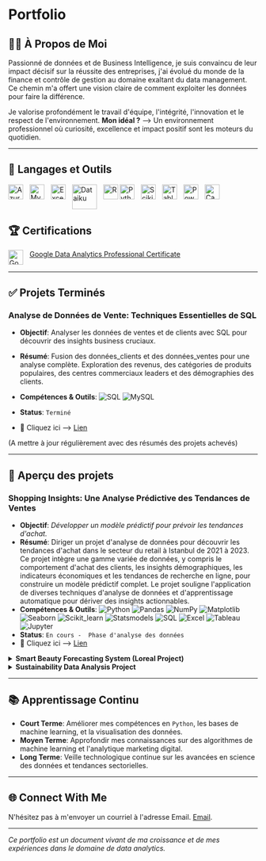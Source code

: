 # Portfolio

## 🙋‍♂️  À Propos de Moi

Passionné de données et de Business Intelligence, je suis convaincu de leur impact décisif sur la réussite des entreprises, j'ai évolué du monde de la finance et contrôle de gestion au domaine exaltant du data management. Ce chemin m'a offert une vision claire de comment exploiter les données pour faire la différence.

Je valorise profondément le travail d'équipe, l'intégrité, l'innovation et le respect de l'environnement. **Mon idéal ?** --> Un environnement professionnel où curiosité, excellence et impact positif sont les moteurs du quotidien.


---

## 🧰 Langages et Outils

<img align="left" alt="Azuresql" width="30px" style="padding-right:10px;" src="https://cdn.jsdelivr.net/gh/devicons/devicon@latest/icons/azuresqldatabase/azuresqldatabase-original.svg" />
<img align="left" alt="MySQL" width="30px" style="padding-right:10px;" src="https://cdn.jsdelivr.net/gh/devicons/devicon@latest/icons/mysql/mysql-original-wordmark.svg" />
<img align="left" alt="Excel" width="30px" style="padding-right:10px;" src="https://upload.wikimedia.org/wikipedia/commons/thumb/3/34/Microsoft_Office_Excel_%282019–present%29.svg/1101px-Microsoft_Office_Excel_%282019–present%29.svg.png" />
<img align="left" alt="Dataiku" width="50px" style="padding-right:10px;" src="https://seeklogo.com/images/D/dataiku-logo-53072C7B12-seeklogo.com.png" />
<img align="left" alt="R" width="30px" src="https://cdn.jsdelivr.net/gh/devicons/devicon@latest/icons/r/r-original.svg" />
<img align="left" alt="Python" width="30px" style="padding-right:10px;" src="https://cdn.jsdelivr.net/gh/devicons/devicon/icons/python/python-plain.svg" />
<img align="left" alt="Scikitlearn" width="30px" style="padding-right:10px;" src="https://cdn.jsdelivr.net/gh/devicons/devicon@latest/icons/scikitlearn/scikitlearn-original.svg" />
<img align="left" alt="Tableau Software" width="30px" style="padding-right:10px;" src="https://cdn.worldvectorlogo.com/logos/tableau-software.svg" />
<img align="left" alt="PowerBI" width="30px" style="padding-right:10px;" src="https://upload.wikimedia.org/wikipedia/commons/thumb/c/cf/New_Power_BI_Logo.svg/2048px-New_Power_BI_Logo.svg.png" />
<img align="left" alt="Canva" width="30px" src="https://cdn.jsdelivr.net/gh/devicons/devicon@latest/icons/canva/canva-original.svg" />

<br style="clear: both;"/>

## 🏆 Certifications

<a href="https://www.coursera.org/account/accomplishments/specialization/VRW4YM7XNADM">
    <img align="left" alt="Google Data Analytics Certificate" width="30px" style="padding-right:10px;" src="https://upload.wikimedia.org/wikipedia/commons/thumb/c/c1/Google_%22G%22_logo.svg/2048px-Google_%22G%22_logo.svg.png" />
    Google Data Analytics Professional Certificate
</a>

<br style="clear: both;"/>


---

## ✅ Projets Terminés

###  **Analyse de Données de Vente: Techniques Essentielles de SQL**

- **Objectif**: Analyser les données de ventes et de clients avec SQL pour découvrir des insights business cruciaux.
- **Résumé**: Fusion des données_clients et des données_ventes pour une analyse complète. Exploration des revenus, des catégories de produits populaires, des centres commerciaux leaders et des démographies des clients.
- **Compétences & Outils**: ![SQL](https://img.shields.io/badge/SQL-003B57?style=flat-square&logo=sqlite&logoColor=white) ![MySQL](https://img.shields.io/badge/MySQL-4479A1?style=flat-square&logo=mysql&logoColor=white)

- **Status**: `Terminé`
- 🔗 Cliquez ici --> [Lien](https://github.com/Hamzaboulhdir/Retail-Insights-with-SQL/blob/main/README.md)

(A mettre à jour régulièrement avec des résumés des projets achevés)

---

## 🔄 Aperçu des projets

### **Shopping Insights: Une Analyse Prédictive des Tendances de Ventes**

- **Objectif**: *Développer un modèle prédictif pour prévoir les tendances d'achat.*
- **Résumé**: Diriger un projet d'analyse de données pour découvrir les tendances d'achat dans le secteur du retail à Istanbul de 2021 à 2023. Ce projet intègre une gamme variée de données, y compris le comportement d'achat des clients, les insights démographiques, les indicateurs économiques et les tendances de recherche en ligne, pour construire un modèle prédictif complet. Le projet souligne l'application de diverses techniques d'analyse de données et d'apprentissage automatique pour dériver des insights actionnables.
- **Compétences & Outils**: ![Python](https://img.shields.io/badge/-Python-3776AB?style=flat-square&logo=Python&logoColor=white) ![Pandas](https://img.shields.io/badge/Pandas-150458?style=flat-square&logo=pandas&logoColor=white) ![NumPy](https://img.shields.io/badge/NumPy-013243?style=flat-square&logo=numpy&logoColor=white) ![Matplotlib](https://img.shields.io/badge/Matplotlib-11557c?style=flat-square&logo=matplotlib&logoColor=white) ![Seaborn](https://img.shields.io/badge/Seaborn-78909C?style=flat-square&logo=seaborn&logoColor=white) ![Scikit_learn](https://img.shields.io/badge/scikit_learn-F7931E?style=flat-square&logo=scikitlearn&logoColor=white) ![Statsmodels](https://img.shields.io/badge/Statsmodels-757575?style=flat-square&logo=statsmodels&logoColor=white) ![SQL](https://img.shields.io/badge/-SQL-4479A1?style=flat-square&logo=MySQL&logoColor=white) ![Excel](https://img.shields.io/badge/-Excel-217346?style=flat-square&logo=MicrosoftExcel&logoColor=white) ![Tableau](https://img.shields.io/badge/-Tableau-E97627?style=flat-square&logo=Tableau&logoColor=white) ![Jupyter](https://img.shields.io/badge/-Jupyter-F37626?style=flat-square&logo=Jupyter&logoColor=white)
- **Status**: `En cours -  Phase d'analyse des données`
- 🔗 Cliquez ici --> [Lien](https://github.com/Hamzaboulhdir/Predictive-Analysis-of-Retail-Sales-Trends/blob/main/README.md)

<details>
 <summary><strong>Smart Beauty Forecasting System (Loreal Project)</strong></summary>

- **Objective**: *Develop a predictive system for identifying emerging trends in the beauty industry, with a focus on sustainability and innovation.*
- **Summary**: This project involves analyzing market trends, consumer behavior, and environmental factors using machine learning techniques. We aim to provide actionable insights for sustainable and inclusive beauty products.
- **Skills & Tools**: `Python`, `R`, `TensorFlow`, `scikit-learn`, `SQL`, `Power BI`, `Google Analytics`, `GitHub`.
- **Status**: `In Progress`

</details>

<details>
 <summary><strong>Sustainability Data Analysis Project</strong></summary>

- **Objective**: *Create a data-driven approach to enhance organizational sustainability.*
- **Summary**: The project focuses on analyzing energy consumption, waste management, and supply chain processes to identify sustainable practices. It involves predictive modeling and creating dashboards for visualizing the impact of various sustainability initiatives.
- **Skills & Tools**: `Python` (Pandas, NumPy, Matplotlib, Seaborn), `SQL`, `Power Bi`.
- **Status**: `On Hold` (due to insufficient data)

</details>

---

## 📚 Apprentissage Continu

- **Court Terme**: Améliorer mes compétences en `Python`, les bases de machine learning, et la visualisation des données.
- **Moyen Terme**: Approfondir mes connaissances sur des algorithmes de machine learning et l'analytique marketing digital.
- **Long Terme**: Veille technologique continue sur les avancées en science des données et tendances sectorielles.

---

## 🌐 Connect With Me

N'hésitez pas à m'envoyer un courriel à l'adresse Email. [Email](mailto:Hamza.datax@gmail.com).

---

*Ce portfolio est un document vivant de ma croissance et de mes expériences dans le domaine de data analytics.*
